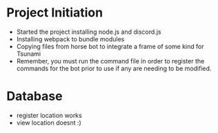 # Project Initiation
- Started the project installing node.js and discord.js  
- Installing webpack to bundle modules  
- Copying files from horse bot to integrate a frame of some kind for Tsunami  
- Remember, you must run the command file in order to register the commands for the bot prior to use if any are needing to be modified.
  
# Database
- register location works
- view location doesnt :)